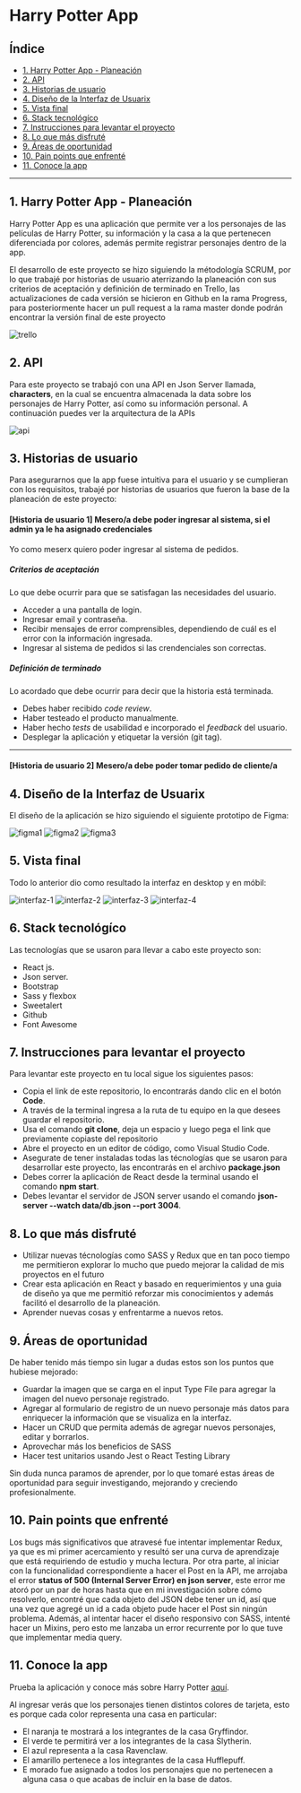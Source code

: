 # Harry Potter App

## Índice

* [1. Harry Potter App - Planeación](#1-Harry-Potter-App---Planeación) 
* [2. API](#2-API)
* [3. Historias de usuario](#3-Historias-de-usuario)
* [4. Diseño de la Interfaz de Usuarix](#4-Diseño-de-la-interfaz-de-Usuario)
* [5. Vista final](#5-Vista-final)
* [6. Stack tecnológíco](#6-Stack-tecnológíco)
* [7. Instrucciones para levantar el proyecto](#7-Instrucciones-para-levantar-el-proyecto)
* [8. Lo que más disfruté](#8-Lo-que-más-disfruté)
* [9. Áreas de oportunidad](#9-Áreas-de-oportunidad)
* [10. Pain points que enfrenté](#10-Pain-points-queenfrenté)
* [11. Conoce la app](#11-Conoce-la-app)

***
## 1. Harry Potter App - Planeación

Harry Potter App es una aplicación que permite ver a los personajes de las películas de Harry Potter, su información y la casa a la que pertenecen diferenciada por colores, además permite registrar personajes dentro de la app.

El desarrollo de este proyecto se hizo siguiendo la métodología SCRUM, por lo que trabajé por historias de usuario aterrizando la planeación con sus criterios de aceptación y definición de terminado en Trello, las actualizaciones de cada versión se hicieron en Github en la rama Progress, para posteriormente hacer un pull request a la rama master donde podrán encontrar la versión final de este proyecto

![trello]()

## 2. API
Para este proyecto se trabajó con una API en Json Server llamada, **characters**, en la cual se encuentra almacenada la data sobre los personajes de Harry Potter, así como su información personal. A continuación puedes ver la arquitectura de la APIs

![api](https://raw.githubusercontent.com/Melissa-Bracamonte/Harry-Potter-App/f80fa921f922e0d24f284282eddefb4c749d2312/harry-potter/src/img/photosReadme/api.png)

## 3. Historias de usuario

Para asegurarnos que la app fuese intuitiva para el usuario y se cumplieran con los requisitos, trabajé por historias de usuarios que fueron la base de la planeación de este proyecto:

#### [Historia de usuario 1] Mesero/a debe poder ingresar al sistema, si el admin ya le ha asignado credenciales

Yo como meserx quiero poder ingresar al sistema de pedidos.

##### Criterios de aceptación

Lo que debe ocurrir para que se satisfagan las necesidades del usuario.

* Acceder a una pantalla de login.
* Ingresar email y contraseña.
* Recibir mensajes de error comprensibles, dependiendo de cuál es el error
  con la información ingresada.
* Ingresar al sistema de pedidos si las crendenciales son correctas.

##### Definición de terminado

Lo acordado que debe ocurrir para decir que la historia está terminada.

* Debes haber recibido _code review_.
* Haber testeado el producto manualmente.
* Haber hecho _tests_ de usabilidad e incorporado el _feedback_ del usuario.
* Desplegar la aplicación y etiquetar la versión (git tag).

***

#### [Historia de usuario 2] Mesero/a debe poder tomar pedido de cliente/a

## 4. Diseño de la Interfaz de Usuarix

El diseño de la aplicación se hizo siguiendo el siguiente prototipo de Figma:

![figma1](https://raw.githubusercontent.com/Melissa-Bracamonte/Harry-Potter-App/f80fa921f922e0d24f284282eddefb4c749d2312/harry-potter/src/img/photosReadme/prototipo.png)
![figma2](https://raw.githubusercontent.com/Melissa-Bracamonte/Harry-Potter-App/f80fa921f922e0d24f284282eddefb4c749d2312/harry-potter/src/img/photosReadme/prototipo2.png)
![figma3](https://raw.githubusercontent.com/Melissa-Bracamonte/Harry-Potter-App/f80fa921f922e0d24f284282eddefb4c749d2312/harry-potter/src/img/photosReadme/prototipo3.png)

## 5. Vista final

Todo lo anterior dio como resultado la interfaz en desktop y en móbil:

![interfaz-1](https://raw.githubusercontent.com/Melissa-Bracamonte/Harry-Potter-App/f80fa921f922e0d24f284282eddefb4c749d2312/harry-potter/src/img/photosReadme/interfaz1.png)
![interfaz-2](https://raw.githubusercontent.com/Melissa-Bracamonte/Harry-Potter-App/f80fa921f922e0d24f284282eddefb4c749d2312/harry-potter/src/img/photosReadme/interfaz2.png)
![interfaz-3](https://raw.githubusercontent.com/Melissa-Bracamonte/Harry-Potter-App/f80fa921f922e0d24f284282eddefb4c749d2312/harry-potter/src/img/photosReadme/interfazMobile1.png)
![interfaz-4](https://raw.githubusercontent.com/Melissa-Bracamonte/Harry-Potter-App/f80fa921f922e0d24f284282eddefb4c749d2312/harry-potter/src/img/photosReadme/interfazMobile2.png)

## 6. Stack tecnológíco
Las tecnologías que se usaron para llevar a cabo este proyecto son:
* React js.
* Json server.
* Bootstrap
* Sass y flexbox
* Sweetalert
* Github
* Font Awesome

## 7. Instrucciones para levantar el proyecto
Para levantar este proyecto en tu local sigue los siguientes pasos:

* Copia el link de este repositorio, lo encontrarás dando clic en el botón **Code**.
* A través de la terminal ingresa a la ruta de tu equipo en la que desees guardar el repositorio.
* Usa el comando **git clone**, deja un espacio y luego pega el link que previamente copiaste del repositorio
* Abre el proyecto en un editor de código, como Visual Studio Code.
* Asegurate de tener instaladas todas las técnologías que se usaron para desarrollar este proyecto, las encontrarás en el archivo **package.json**
* Debes correr la aplicación de React desde la terminal usando el comando **npm start**.
* Debes levantar el servidor de JSON server usando el comando **json-server --watch data/db.json --port 3004**.

## 8. Lo que más disfruté
* Utilizar nuevas técnologías como SASS y Redux que en tan poco tiempo me permitieron explorar lo mucho que puedo mejorar la calidad de mis proyectos en el futuro
* Crear esta aplicación en React y basado en requerimientos y una guia de diseño ya que me permitió reforzar mis conocimientos y además facilitó el desarrollo de la planeación.
* Aprender nuevas cosas y enfrentarme a nuevos retos.

## 9. Áreas de oportunidad
De haber tenido más tiempo sin lugar a dudas estos son los puntos que hubiese mejorado:
* Guardar la imagen que se carga en el input Type File para agregar la imagen del nuevo personaje registrado.
* Agregar al formulario de registro de un nuevo personaje más datos para enriquecer la información que se visualiza en la interfaz.
* Hacer un CRUD que permita además de agregar nuevos personajes, editar y borrarlos.
* Aprovechar más los beneficios de SASS
* Hacer test unitarios usando Jest o React Testing Library

Sin duda nunca paramos de aprender, por lo que tomaré estas áreas de oportunidad para seguir investigando, mejorando y creciendo profesionalmente.

## 10. Pain points que enfrenté
Los bugs más significativos que atravesé fue intentar implementar Redux, ya que es mi primer acercamiento y resultó ser una curva de aprendizaje que está requiriendo de estudio y mucha lectura.
Por otra parte, al iniciar con la funcionalidad correspondiente a hacer el Post en la API, me arrojaba el error **status of 500 (Internal Server Error) en json server**, este error me atoró por un par de horas hasta que en mi investigación sobre cómo resolverlo, encontré que cada objeto del JSON debe tener un id, así que una vez que agregé un id a cada objeto pude hacer el Post sin ningún problema.
Además, al intentar hacer el diseño responsivo con SASS, intenté hacer un Mixins, pero esto me lanzaba un error recurrente por lo que tuve que implementar media query.

## 11. Conoce la app

Prueba la aplicación y conoce más sobre Harry Potter [aquí]().

Al ingresar verás que los personajes tienen distintos colores de tarjeta, esto es porque cada color representa una casa en particular:
* El naranja te mostrará a los integrantes de la casa Gryffindor.
* El verde te permitirá ver a los integrantes de la casa Slytherin.
* El azul representa a la casa Ravenclaw.
* El amarillo pertenece a los integrantes de la casa Hufflepuff.
* E morado fue asignado a todos los personajes que no pertenecen a alguna casa o que acabas de incluir en la base de datos.